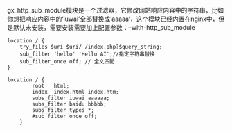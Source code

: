 gx_http_sub_module模块是一个过滤器，它修改网站响应内容中的字符串，比如你想把响应内容中的‘iuwai’全部替换成‘aaaaa‘，这个模块已经内置在nginx中，但是默认未安装，需要安装需要加上配置参数：–with-http_sub_module

    location / {
        try_files $uri $uri/ /index.php?$query_string;
        sub_filter 'hello' 'Hello AI';//指定字符串替换
        sub_filter_once off; // 全文匹配
    }

    location / {
            root   html;
            index  index.html index.htm;
            subs_filter iuwai aaaaaa;
            subs_filter baidu bbbbb;
            subs_filter_types *;
            #sub_filter_once off;
        }